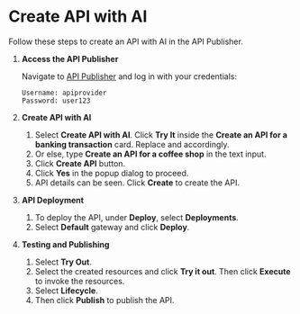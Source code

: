 # Create API with AI

Follow these steps to create an API with AI in the API Publisher.

1. **Access the API Publisher**

    Navigate to [API Publisher](https://localhost:9443/publisher) and log in with your credentials:

    ```
    Username: apiprovider
    Password: user123
    ```

2. **Create API with AI**

    1. Select **Create API with AI**. Click **Try It** inside the **Create an API for a banking transaction** card. Replace <tomcat-server-ip> and <port> accordingly.
    2. Or else, type **Create an API for a coffee shop** in the text input.
    3. Click **Create API** button.
    4. Click **Yes** in the popup dialog to proceed.
    5. API details can be seen. Click **Create** to create the API.

3. **API Deployment**

    1. To deploy the API, under **Deploy**, select **Deployments**.
    2. Select **Default** gateway and click **Deploy**.

9. **Testing and Publishing**

    1. Select **Try Out**.
    2. Select the created resources and click **Try it out**. Then click **Execute** to invoke the resources.
    3. Select **Lifecycle**.
    4. Then click **Publish** to publish the API.
